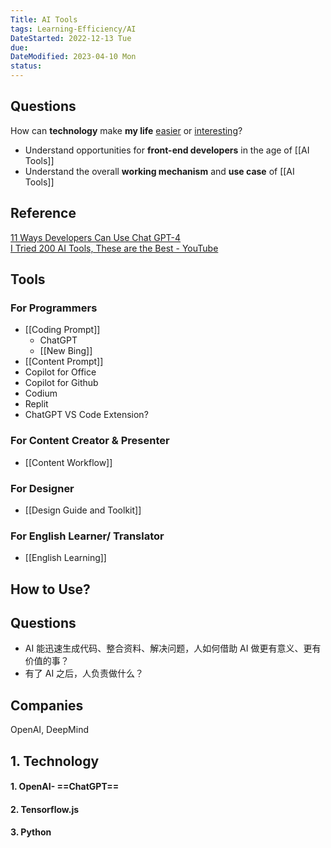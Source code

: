 ```yaml
---
Title: AI Tools
tags: Learning-Efficiency/AI
DateStarted: 2022-12-13 Tue
due:
DateModified: 2023-04-10 Mon
status:
---
```


## Questions

How can **technology** make **my life** <u>easier</u> or <u>interesting</u>?

- Understand opportunities for **front-end developers** in the age of [[AI Tools]]
- Understand the overall **working mechanism** and **use case** of [[AI Tools]]

## Reference

[11 Ways Developers Can Use Chat GPT-4](https://www.wearedevelopers.com/magazine/chat-gpt-for-developers)  
[I Tried 200 AI Tools, These are the Best - YouTube](https://www.youtube.com/watch?v=gpP_YEv_9jA&t=46s)

## Tools

### For Programmers

- [[Coding Prompt]]
  - ChatGPT
  - [[New Bing]]
- [[Content Prompt]]
- Copilot for Office
- Copilot for Github
- Codium
- Replit
- ChatGPT VS Code Extension?

### For Content Creator & Presenter

- [[Content Workflow]]

### For Designer

- [[Design Guide and Toolkit]]

### For English Learner/ Translator

- [[English Learning]]

## How to Use?

## Questions

- AI 能迅速生成代码、整合资料、解决问题，人如何借助 AI 做更有意义、更有价值的事？
- 有了 AI 之后，人负责做什么？

## Companies

OpenAI, DeepMind

## 1. Technology

#### 1. OpenAI- ==ChatGPT==

#### 2. Tensorflow.js

#### 3. Python
